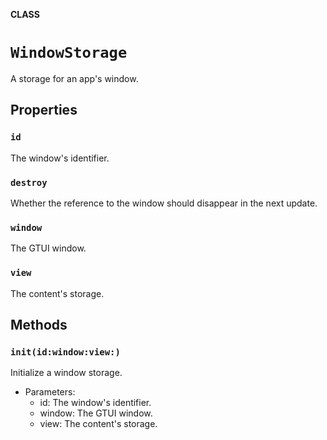 **CLASS**

# `WindowStorage`

A storage for an app's window.

## Properties
### `id`

The window's identifier.

### `destroy`

Whether the reference to the window should disappear in the next update.

### `window`

The GTUI window.

### `view`

The content's storage.

## Methods
### `init(id:window:view:)`

Initialize a window storage.
- Parameters:
  - id: The window's identifier.
  - window: The GTUI window.
  - view: The content's storage.
